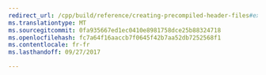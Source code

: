 ```yaml
---
redirect_url: /cpp/build/reference/creating-precompiled-header-files#example-code-for-pch
ms.translationtype: MT
ms.sourcegitcommit: 0fa935667ed1ec0410e8981758dce25b88324718
ms.openlocfilehash: fc7a64f16aaccb7f0645f42b7aa52db7252568f1
ms.contentlocale: fr-fr
ms.lasthandoff: 09/27/2017

---
```

